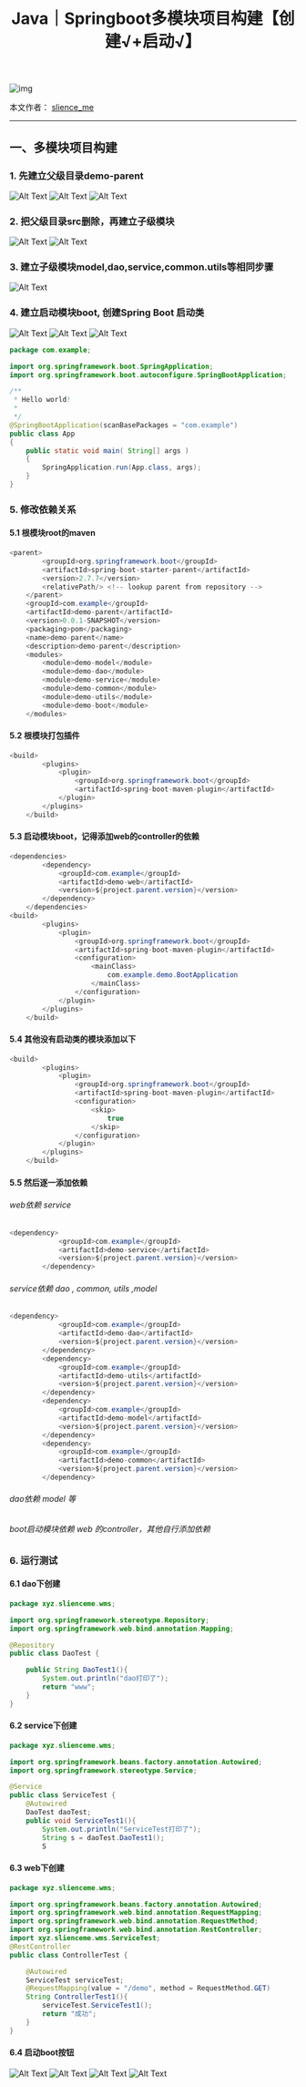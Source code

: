 ﻿---
layout: post
title: Java｜Springboot多模块项目构建【创建√+启动√】
categories: [Java]
description: Springboot多模块项目构建【创建√+启动√】
keywords: 编程语言, Java
mermaid: false
sequence: false
flow: false
mathjax: false
mindmap: false
mindmap2: false
---

![img](https://raw.githubusercontent.com/slience-me/picGo/master/images/logo_slienceme3.jpeg)

本文作者： [slience_me](https://slienceme.cn/)

---

## 一、多模块项目构建
### 1. 先建立父级目录demo-parent
![Alt Text](/images/posts/c5f35302d3e84ad4b68fef07c387d167.png)
![Alt Text](/images/posts/50c8077eaf2c44599258fe59d645879a.png)
![Alt Text](/images/posts/27fce1e8dd1548738f9c7cd9e1c2fa82.png)
### 2. 把父级目录src删除，再建立子级模块
![Alt Text](/images/posts/6164eb4f1fd140eab26981828462df9c.png)
![Alt Text](/images/posts/6133983cca254db293b08522c157694a.png)
### 3. 建立子级模块model,dao,service,common.utils等相同步骤
![Alt Text](/images/posts/ba54aada51aa4492ab25d4651f7d3667.png)
### 4. 建立启动模块boot, 创建Spring Boot 启动类
![Alt Text](/images/posts/b842d89161024408b7899efa0abc98ee.png)
![Alt Text](/images/posts/4c2918a45efd42c7a622644f700166b3.png)
![Alt Text](/images/posts/2ca37e77878c435d9a5a53fa819ec9e8.png)

```java
package com.example;

import org.springframework.boot.SpringApplication;
import org.springframework.boot.autoconfigure.SpringBootApplication;

/**
 * Hello world!
 *
 */
@SpringBootApplication(scanBasePackages = "com.example")
public class App 
{
    public static void main( String[] args )
    {
        SpringApplication.run(App.class, args);
    }
}

```
### 5. 修改依赖关系
#### 5.1 根模块root的maven

```java
<parent>
        <groupId>org.springframework.boot</groupId>
        <artifactId>spring-boot-starter-parent</artifactId>
        <version>2.7.7</version>
        <relativePath/> <!-- lookup parent from repository -->
    </parent>
    <groupId>com.example</groupId>
    <artifactId>demo-parent</artifactId>
    <version>0.0.1-SNAPSHOT</version>
    <packaging>pom</packaging>
    <name>demo-parent</name>
    <description>demo-parent</description>
    <modules>
        <module>demo-model</module>
        <module>demo-dao</module>
        <module>demo-service</module>
        <module>demo-common</module>
        <module>demo-utils</module>
        <module>demo-boot</module>
    </modules>
```
#### 5.2 根模块打包插件

```java
<build>
        <plugins>
            <plugin>
                <groupId>org.springframework.boot</groupId>
                <artifactId>spring-boot-maven-plugin</artifactId>
            </plugin>
        </plugins>
    </build>
```
#### 5.3 启动模块boot，记得添加web的controller的依赖
```java
<dependencies>
        <dependency>
            <groupId>com.example</groupId>
            <artifactId>demo-web</artifactId>
            <version>${project.parent.version}</version>
        </dependency>
    </dependencies>
<build>
        <plugins>
            <plugin>
                <groupId>org.springframework.boot</groupId>
                <artifactId>spring-boot-maven-plugin</artifactId>
                <configuration>
                    <mainClass>
                        com.example.demo.BootApplication
                    </mainClass>
                </configuration>
            </plugin>
        </plugins>
    </build>
```
#### 5.4 其他没有启动类的模块添加以下
```java
<build>
        <plugins>
            <plugin>
                <groupId>org.springframework.boot</groupId>
                <artifactId>spring-boot-maven-plugin</artifactId>
                <configuration>
                    <skip>
                        true
                    </skip>
                </configuration>
            </plugin>
        </plugins>
    </build>
```
#### 5.5 然后逐一添加依赖
###### web依赖 service

```java
<dependency>
            <groupId>com.example</groupId>
            <artifactId>demo-service</artifactId>
            <version>${project.parent.version}</version>
        </dependency>
```
###### service依赖 dao , common, utils ,model

```java
<dependency>
            <groupId>com.example</groupId>
            <artifactId>demo-dao</artifactId>
            <version>${project.parent.version}</version>
        </dependency>
        <dependency>
            <groupId>com.example</groupId>
            <artifactId>demo-utils</artifactId>
            <version>${project.parent.version}</version>
        </dependency>
        <dependency>
            <groupId>com.example</groupId>
            <artifactId>demo-model</artifactId>
            <version>${project.parent.version}</version>
        </dependency>
        <dependency>
            <groupId>com.example</groupId>
            <artifactId>demo-common</artifactId>
            <version>${project.parent.version}</version>
        </dependency>
```
###### dao依赖 model  等
###### boot启动模块依赖 web 的controller，其他自行添加依赖

### 6. 运行测试
#### 6.1 dao下创建

```java
package xyz.slienceme.wms;

import org.springframework.stereotype.Repository;
import org.springframework.web.bind.annotation.Mapping;

@Repository
public class DaoTest {

    public String DaoTest1(){
        System.out.println("dao打印了");
        return "www";
    }
}

```
#### 6.2 service下创建

```java
package xyz.slienceme.wms;

import org.springframework.beans.factory.annotation.Autowired;
import org.springframework.stereotype.Service;

@Service
public class ServiceTest {
    @Autowired
    DaoTest daoTest;
    public void ServiceTest1(){
        System.out.println("ServiceTest打印了");
        String s = daoTest.DaoTest1();
        S
```

#### 6.3 web下创建

```java
package xyz.slienceme.wms;

import org.springframework.beans.factory.annotation.Autowired;
import org.springframework.web.bind.annotation.RequestMapping;
import org.springframework.web.bind.annotation.RequestMethod;
import org.springframework.web.bind.annotation.RestController;
import xyz.slienceme.wms.ServiceTest;
@RestController
public class ControllerTest {

    @Autowired
    ServiceTest serviceTest;
    @RequestMapping(value = "/demo", method = RequestMethod.GET)
    String ControllerTest1(){
        serviceTest.ServiceTest1();
        return "成功";
    }
}

```
#### 6.4 启动boot按钮
![Alt Text](/images/posts/ec6c7c8fd7d049c897fa0c4e6fbaa09a.png)
![Alt Text](/images/posts/9bafc241371a4574aed0226e5c06c2d5.png)
![Alt Text](/images/posts/a308ccf45b4147a08bd573336175aae3.png)
![Alt Text](/images/posts/8491687116ce4be9aa30b2e9f0eea4c4.png)
